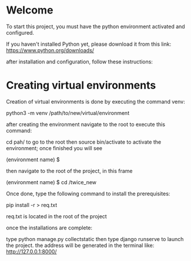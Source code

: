 # Welcome
To start this project, you must have the python environment activated and configured.

If you haven't installed Python yet, please download it from this link: https://www.python.org/downloads/

after installation and configuration, follow these instructions:

# Creating virtual environments

Creation of virtual environments is done by executing the command venv:

python3 -m venv /path/to/new/virtual/environment

after creating the environment navigate to the root to execute this command:

cd pah/ to go to the root
then source bin/activate to activate the environment; once finished you will see

(environment name) $

then navigate to the root of the project, in this frame

(environment name) $ cd /twice_new

Once done, type the following command to install the prerequisites:

pip install -r > req.txt

req.txt is located in the root of the project

once the installations are complete:

type python manage.py collectstatic
then type django runserve to launch the project.
the address will be generated in the terminal like: http://127.0.0.1:8000/
